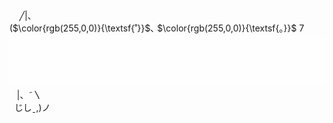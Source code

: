 &nbsp;&nbsp;&nbsp;&nbsp;╱|、  
  ($\color{rgb(255,0,0)}{\textsf{˚}}$､ $\color{rgb(255,0,0)}{\textsf{。}}$ 7  <picture> <source media="(prefers-color-scheme: dark)" srcset="black.gif"> <img alt="NO IMAGES?" src="white.gif"> </picture>  
&nbsp;&nbsp;&nbsp;|、˜〵  
&nbsp;&nbsp;じしˍ,)ノ  
